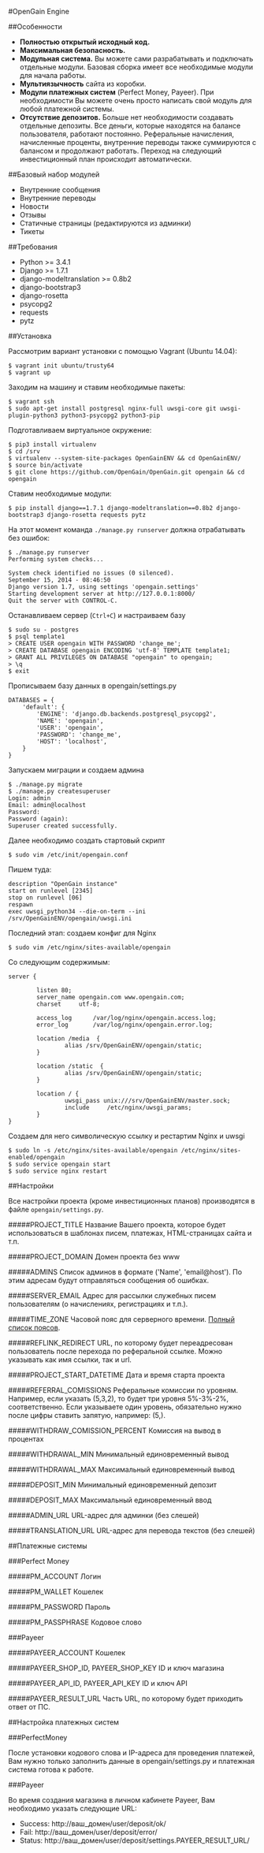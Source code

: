 #OpenGain Engine

##Особенности

* **Полностью открытый исходный код.**
* **Максимальная безопасность.**
* **Модульная система.** Вы можете сами разрабатывать и подключать отдельные модули. Базовая сборка имеет все необходимые модули для начала работы.
* **Мультиязычность** сайта из коробки.
* **Модули платежных систем** (Perfect Money, Payeer). При необходимости Вы можете очень просто написать свой модуль для любой платежной системы.
* **Отсутствие депозитов.** Больше нет необходимости создавать отдельные депозиты. Все деньги, которые находятся на балансе пользователя, работают постоянно. Реферальные начисления, начисленные проценты, внутренние переводы также суммируются с балансом и продолжают работать. Переход на следующий инвестиционный план происходит автоматически.

##Базовый набор модулей

* Внутренние сообщения
* Внутренние переводы
* Новости
* Отзывы
* Статичные страницы (редактируются из админки)
* Тикеты


##Требования

* Python >= 3.4.1
* Django >= 1.7.1
* django-modeltranslation >= 0.8b2
* django-bootstrap3
* django-rosetta
* psycopg2
* requests
* pytz

##Установка

Рассмотрим вариант  установки с помощью Vagrant (Ubuntu 14.04):

```
$ vagrant init ubuntu/trusty64
$ vagrant up
```

Заходим на машину и ставим необходимые пакеты:

```
$ vagrant ssh
$ sudo apt-get install postgresql nginx-full uwsgi-core git uwsgi-plugin-python3 python3-psycopg2 python3-pip
```

Подготавливаем виртуальное окружение:

```
$ pip3 install virtualenv
$ cd /srv
$ virtualenv --system-site-packages OpenGainENV && cd OpenGainENV/
$ source bin/activate
$ git clone https://github.com/OpenGain/OpenGain.git opengain && cd opengain
```

Ставим необходимые модули:

```
$ pip install django==1.7.1 django-modeltranslation==0.8b2 django-bootstrap3 django-rosetta requests pytz
```

На этот момент команда `./manage.py runserver` должна отрабатывать без ошибок:

```
$ ./manage.py runserver
Performing system checks...

System check identified no issues (0 silenced).
September 15, 2014 - 08:46:50
Django version 1.7, using settings 'opengain.settings'
Starting development server at http://127.0.0.1:8000/
Quit the server with CONTROL-C.
```

Останавливаем сервер (`Ctrl+C`) и настраиваем базу

```
$ sudo su - postgres
$ psql template1
> CREATE USER opengain WITH PASSWORD 'change_me';
> CREATE DATABASE opengain ENCODING 'utf-8' TEMPLATE template1;
> GRANT ALL PRIVILEGES ON DATABASE "opengain" to opengain;
> \q
$ exit
```

Прописываем базу данных в opengain/settings.py

```
DATABASES = {
    'default': {
        'ENGINE': 'django.db.backends.postgresql_psycopg2',
        'NAME': 'opengain',
        'USER': 'opengain',
        'PASSWORD': 'change_me',
        'HOST': 'localhost',
    }
}
```
Запускаем миграции и создаем админа

```
$ ./manage.py migrate
$ ./manage.py createsuperuser
Login: admin
Email: admin@localhost
Password: 
Password (again): 
Superuser created successfully.
```
Далее необходимо создать стартовый скрипт

```
$ sudo vim /etc/init/opengain.conf
```

Пишем туда:

```
description "OpenGain instance"
start on runlevel [2345]
stop on runlevel [06]
respawn
exec uwsgi_python34 --die-on-term --ini /srv/OpenGainENV/opengain/uwsgi.ini
```

Последний этап: создаем конфиг для Nginx

```
$ sudo vim /etc/nginx/sites-available/opengain
```

Со следующим содержимым:

```
server {

        listen 80;
        server_name opengain.com www.opengain.com;
        charset     utf-8;

        access_log      /var/log/nginx/opengain.access.log;
        error_log       /var/log/nginx/opengain.error.log;

        location /media  {
                alias /srv/OpenGainENV/opengain/static;
        }

        location /static  {
                alias /srv/OpenGainENV/opengain/static;
        }

        location / {
                uwsgi_pass unix:///srv/OpenGainENV/master.sock;
                include     /etc/nginx/uwsgi_params;
        }
}

```

Создаем для него символическую ссылку и рестартим Nginx и uwsgi

```
$ sudo ln -s /etc/nginx/sites-available/opengain /etc/nginx/sites-enabled/opengain
$ sudo service opengain start
$ sudo service nginx restart
```

##Настройки

Все настройки проекта (кроме инвестиционных планов) производятся в файле `opengain/settings.py`.

#####PROJECT_TITLE
Название Вашего проекта, которое будет использоваться в шаблонах писем, платежах, HTML-страницах сайта и т.п.

#####PROJECT_DOMAIN
Домен проекта без www

#####ADMINS
Список админов в формате ('Name', 'email@host'). По этим адресам будут отправляться сообщения об ошибках.

#####SERVER_EMAIL
Адрес для рассылки служебных писем пользователям (о начислениях, регистрациях и т.п.).

#####TIME_ZONE
Часовой пояс для серверного времени. [Полный список поясов](http://en.wikipedia.org/wiki/List_of_tz_database_time_zones).

#####REFLINK_REDIRECT
URL, по которому будет переадресован пользователь после перехода по реферальной ссылке. Можно указывать как имя ссылки, так и url.

#####PROJECT_START_DATETIME
Дата и время старта проекта

#####REFERRAL_COMISSIONS
Реферальные комиссии по уровням. Например, если указать (5,3,2), то будет три уровня 5%-3%-2%, соответственно. Если указываете один уровень, обязательно нужно после цифры ставить запятую, например: (5,).

#####WITHDRAW_COMISSION_PERCENT
Комиссия на вывод в процентах

#####WITHDRAWAL_MIN
Минимальный единовременный вывод

#####WITHDRAWAL_MAX
Максимальный единовременный вывод

#####DEPOSIT_MIN
Минимальный единовременный депозит

#####DEPOSIT_MAX
Максимальный единовременный ввод

#####ADMIN_URL
URL-адрес для админки (без слешей)

#####TRANSLATION_URL
URL-адрес для перевода текстов (без слешей)

##Платежные системы

###Perfect Money

#####PM_ACCOUNT
Логин

#####PM_WALLET
Кошелек 

#####PM_PASSWORD
Пароль 

#####PM_PASSPHRASE
Кодовое слово 

###Payeer

#####PAYEER_ACCOUNT
Кошелек

#####PAYEER_SHOP_ID, PAYEER_SHOP_KEY
ID и ключ магазина

#####PAYEER_API_ID, PAYEER_API_KEY
ID и ключ API

#####PAYEER_RESULT_URL
Часть URL, по которому будет приходить ответ от ПС.

##Настройка платежных систем

###PerfectMoney

После установки кодового слова и IP-адреса для проведения платежей, Вам нужно только заполнить данные в opengain/settings.py и платежная система готова к работе.

###Payeer

Во время создания магазина в личном кабинете Payeer, Вам необходимо указать следующие URL:

* Success: http://ваш_домен/user/deposit/ok/
* Fail: http://ваш_домен/user/deposit/error/
* Status: http://ваш_домен/user/deposit/settings.PAYEER_RESULT_URL/

